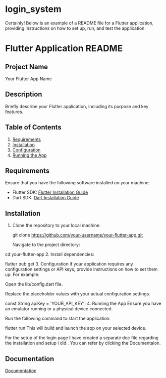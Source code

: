 # login_system

Certainly! Below is an example of a README file for a Flutter application, providing instructions on how to set up, run, and test the application.
# Flutter Application README

## Project Name

Your Flutter App Name

## Description

Briefly describe your Flutter application, including its purpose and key features.

## Table of Contents

1. [Requirements](#requirements)
2. [Installation](#installation)
3. [Configuration](#configuration)
4. [Running the App](#running-the-app)


## Requirements

Ensure that you have the following software installed on your machine:

- Flutter SDK: [Flutter Installation Guide](https://flutter.dev/docs/get-started/install)
- Dart SDK: [Dart Installation Guide](https://dart.dev/get-dart)

## Installation

1. Clone the repository to your local machine:

   git clone https://github.com/your-username/your-flutter-app.git

   Navigate to the project directory:


cd your-flutter-app
2. Install dependencies:

flutter pub get
3. Configuration
If your application requires any configuration settings or API keys, provide instructions on how to set them up. For example:

Open the lib/config.dart file.

Replace the placeholder values with your actual configuration settings.


const String apiKey = 'YOUR_API_KEY';
4. Running the App
Ensure you have an emulator running or a physical device connected.

Run the following command to start the application:

flutter run
This will build and launch the app on your selected device.

For the setup of the login page I have created a separate doc file regarding the installation and setup I did . You can refer by clicking the Documentaion.

## Documentation

[Documentation](https://docs.google.com/document/d/1rjjaqXJxr7id-aUYLbGIhkTPoLoyRLmr/edit)
